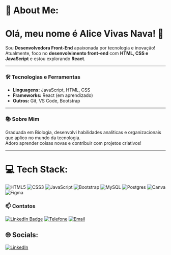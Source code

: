 # 💫 About Me:
# Olá, meu nome é Alice Vivas Nava! 👋

Sou **Desenvolvedora Front-End** apaixonada por tecnologia e inovação!  
Atualmente, foco no **desenvolvimento front-end** com **HTML, CSS e JavaScript** e estou explorando **React**.

---

### 🛠️ Tecnologias e Ferramentas  
- **Linguagens:** JavaScript, HTML, CSS  
- **Frameworks:** React (em aprendizado)  
- **Outros:** Git, VS Code, Bootstrap  

---

### 📚 Sobre Mim  
Graduada em Biologia, desenvolvi habilidades analíticas e organizacionais que aplico no mundo da tecnologia.  
Adoro aprender coisas novas e contribuir com projetos criativos!

---
# 💻 Tech Stack:
![HTML5](https://img.shields.io/badge/html5-%23E34F26.svg?style=for-the-badge&logo=html5&logoColor=white) ![CSS3](https://img.shields.io/badge/css3-%231572B6.svg?style=for-the-badge&logo=css3&logoColor=white) ![JavaScript](https://img.shields.io/badge/javascript-%23323330.svg?style=for-the-badge&logo=javascript&logoColor=%23F7DF1E) ![Bootstrap](https://img.shields.io/badge/bootstrap-%238511FA.svg?style=for-the-badge&logo=bootstrap&logoColor=white) ![MySQL](https://img.shields.io/badge/mysql-4479A1.svg?style=for-the-badge&logo=mysql&logoColor=white) ![Postgres](https://img.shields.io/badge/postgres-%23316192.svg?style=for-the-badge&logo=postgresql&logoColor=white) ![Canva](https://img.shields.io/badge/Canva-%2300C4CC.svg?style=for-the-badge&logo=Canva&logoColor=white) ![Figma](https://img.shields.io/badge/figma-%23F24E1E.svg?style=for-the-badge&logo=figma&logoColor=white)

### 📫 Contatos  

[![LinkedIn Badge](https://img.shields.io/badge/-LinkedIn-0A66C2?style=flat-square&logo=linkedin&logoColor=white)](https://linkedin.com/in/seu_usuario) [![Telefone](https://img.shields.io/badge/-Telefone-25D366?style=flat-square&logo=whatsapp&logoColor=white)](tel:+5561998171173) [![Email](https://img.shields.io/badge/-Email-D14836?style=flat-square&logo=gmail&logoColor=white)](mailto:vivasn.alice@gmail.com)

## 🌐 Socials:
[![LinkedIn](https://img.shields.io/badge/LinkedIn-%230077B5.svg?logo=linkedin&logoColor=white)](https://linkedin.com/in/www.linkedin.com/in/alice-vivas-nava) 

<!-- Proudly created with GPRM ( https://gprm.itsvg.in ) -->
